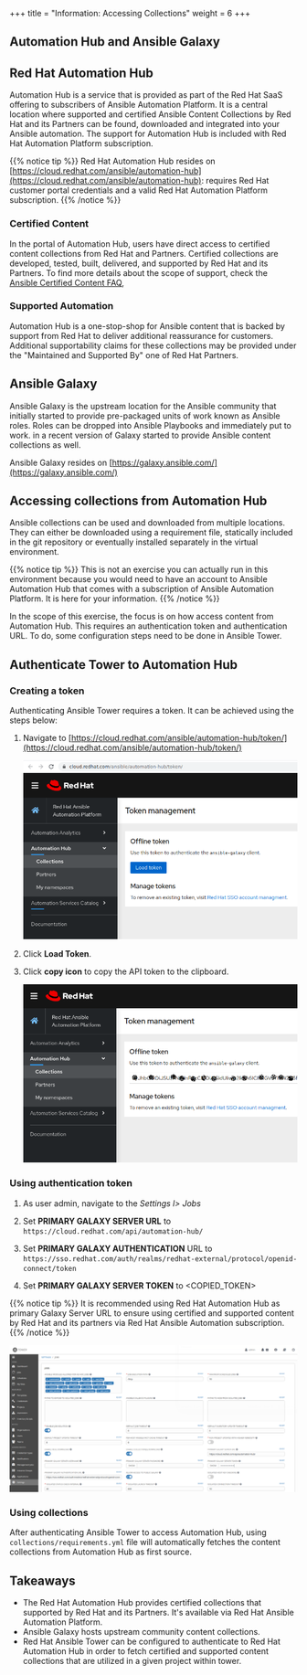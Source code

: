 +++
title = "Information: Accessing Collections"
weight = 6
+++

## Automation Hub and Ansible Galaxy

## Red Hat Automation Hub

Automation Hub is a service that is provided as part of the Red Hat SaaS offering to subscribers of Ansible Automation Platform. It is a central location where supported and certified Ansible Content Collections by Red Hat and its Partners can be found, downloaded and integrated into your Ansible automation. The support for Automation Hub is included with Red Hat Automation Platform subscription.

{{% notice tip %}}
Red Hat Automation Hub resides on [https://cloud.redhat.com/ansible/automation-hub](https://cloud.redhat.com/ansible/automation-hub): requires Red Hat customer portal credentials and a valid Red Hat Automation Platform subscription.
{{% /notice %}}

### Certified Content

In the portal of Automation Hub, users have direct access to certified content collections from Red Hat and Partners. Certified collections are developed, tested, built, delivered, and supported by Red Hat and its Partners. To find more details about the scope of support, check the [Ansible Certified Content FAQ](https://access.redhat.com/articles/4916901),

### Supported Automation

Automation Hub is a one-stop-shop for Ansible content that is backed by support from Red Hat to deliver additional reassurance for customers. Additional supportability claims for these collections may be provided under the "Maintained and Supported By" one of Red Hat Partners.

## Ansible Galaxy

Ansible Galaxy is the upstream location for the Ansible community that initially started to provide pre-packaged units of work known as Ansible roles. Roles can be dropped into Ansible Playbooks and immediately put to work. in a recent version of Galaxy started to provide Ansible content collections as well.

Ansible Galaxy resides on [https://galaxy.ansible.com/](https://galaxy.ansible.com/)

## Accessing collections from Automation Hub

Ansible collections can be used and downloaded from multiple locations. They can either be downloaded using a requirement file, statically included in the git repository or eventually installed separately in the virtual environment.

{{% notice tip %}}
This is not an exercise you can actually run in this environment because you would need to have an account to Ansible Automation Hub that comes with a subscription of Ansible Automation Platform. It is here for your information.
{{% /notice %}}

In the scope of this exercise, the focus is on how access content from Automation Hub. This requires an authentication token and authentication URL. To do, some configuration steps need to be done in Ansible Tower.

## Authenticate Tower to Automation Hub

### Creating a token

Authenticating Ansible Tower requires a token. It can be achieved using the steps below:

1. Navigate to [https://cloud.redhat.com/ansible/automation-hub/token/](https://cloud.redhat.com/ansible/automation-hub/token/)

   ![Load token|845x550,20%](screenshots/create-token.png)

1. Click **Load Token**.

1. Click **copy icon** to copy the API token to the clipboard.

   ![Copy token|845x550,20%](screenshots/copy-token.png)

### Using authentication token

1. As user admin, navigate to the *Settings l> Jobs*

1. Set **PRIMARY GALAXY SERVER URL** to `https://cloud.redhat.com/api/automation-hub/`

1. Set **PRIMARY GALAXY AUTHENTICATION** URL to `https://sso.redhat.com/auth/realms/redhat-external/protocol/openid-connect/token`

1. Set **PRIMARY GALAXY SERVER TOKEN** to <COPIED_TOKEN>

{{% notice tip %}}
It is recommended using Red Hat Automation Hub as primary Galaxy Server URL to ensure using certified and supported content by Red Hat and its partners via Red Hat Ansible Automation subscription.
{{% /notice %}}

  ![test image size](screenshots/token.png)

### Using collections

After authenticating Ansible Tower to access Automation Hub, using `collections/requirements.yml` file will automatically fetches the content collections from Automation Hub as first source.

## Takeaways

- The Red Hat Automation Hub provides certified collections that supported by Red Hat and its Partners. It's available via Red Hat Ansible Automation Platform.
- Ansible Galaxy hosts upstream community content collections.
- Red Hat Ansible Tower can be configured to authenticate to Red Hat Automation Hub in order to fetch certified and supported content collections that are utilized in a given project within tower.
